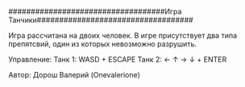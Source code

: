 ###################################Игра Танчики###################################  

Игра рассчитана на двоих человек.
В игре присутствует два типа препятсвий, один из которых невозможно разрушить.

Управление:
Танк 1: 
WASD + ESCAPE
Танк 2: 
←  ↑  → ↓ + ENTER

Автор:
Дорош Валерий (Onevalerione)
